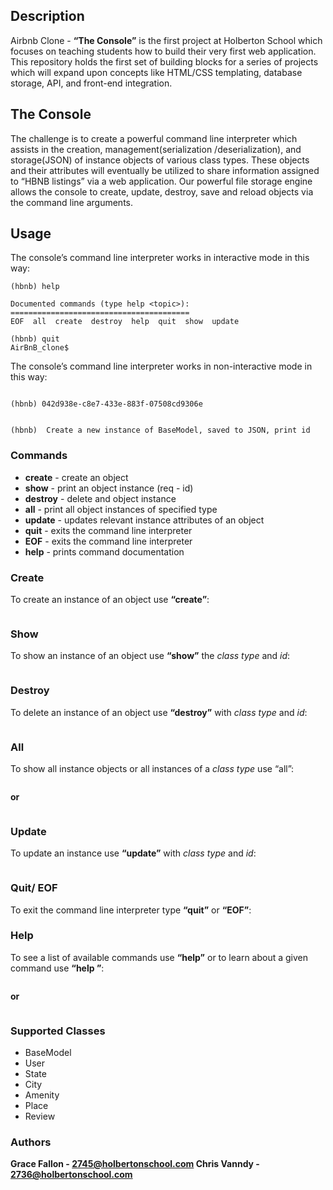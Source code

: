## **Description** 

Airbnb Clone - **“The Console”** is the first project at Holberton School which focuses on teaching students how to build their very first web application.   This repository holds the first set of building blocks for a series of projects which will expand upon concepts like HTML/CSS templating, database storage, API, and front-end integration.  

## **The Console**

The challenge is to create a powerful command line interpreter which assists in the creation, management(serialization /deserialization), and storage(JSON) of instance objects of various class types.  These objects and their attributes will eventually be utilized to share information assigned to “HBNB listings” via a web application.  Our powerful file storage engine allows the console to create, update, destroy, save and reload objects via the command line arguments.

## **Usage**

The console’s command line interpreter works in interactive mode in this way:

```AirBnB_clone$ ./console.py 
(hbnb) help

Documented commands (type help <topic>):
========================================
EOF  all  create  destroy  help  quit  show  update

(hbnb) quit
AirBnB_clone$
```



The console’s command line interpreter works in non-interactive mode in this way:

```AirBnB_clone$ echo "create BaseModel" | ./console.py

(hbnb) 042d938e-c8e7-433e-883f-07508cd9306e
```

``` AirBnB_clone$ echo "help create" | ./console.py 

(hbnb)  Create a new instance of BaseModel, saved to JSON, print id
```



### **Commands**
 
* **create** - create an object
* **show** - print an object instance (req - id)
* **destroy** - delete and object instance
* **all** - print all object instances of specified type
* **update** - updates relevant instance attributes of an object
* **quit** - exits the command line interpreter 
* **EOF** - exits the command line interpreter 
* **help** - prints command documentation

### **Create**
To create an instance of an object use **“create”**:

```(hbnb) create User
```

### **Show**
To show an instance of an object use  **“show”** the _class type_ and _id_:

```(hbnb) show BaseModel 6c47b07e-1e11-4fb3-b05c-8e4029c6a59c
```

### **Destroy**
To delete an instance of an object use **“destroy”** with _class type_ and _id_:

```(hbnb) destroy State 68c7b07e-a411-4x93-b0z8-8e476tt6a47b
```

### **All**
To show all instance objects or all instances of a _class type_ use “all”:

```(hbnb) all
```

**or**

```(hbnb) all Amenity
```

### **Update**
To update an instance use **“update”** with _class type_ and _id_:

```(hbnb) update BaseModel e41dec10-7c90-491e-b60f-cf976fe20381 email and_i_OOP@gmail.com
```

### **Quit/ EOF**
To exit the command line interpreter type **“quit”** or **“EOF”**:

### **Help**
To see a list of available commands use **“help”** or to learn about a given command use **“help <command>”**:

```(hbnb) help
```

**or**

```(hbnb) help destroy
```

### **Supported Classes**

* BaseModel
* User
* State
* City
* Amenity
* Place
* Review

### **Authors**

**Grace Fallon - 2745@holbertonschool.com
Chris Vanndy - 2736@holbertonschool.com**
